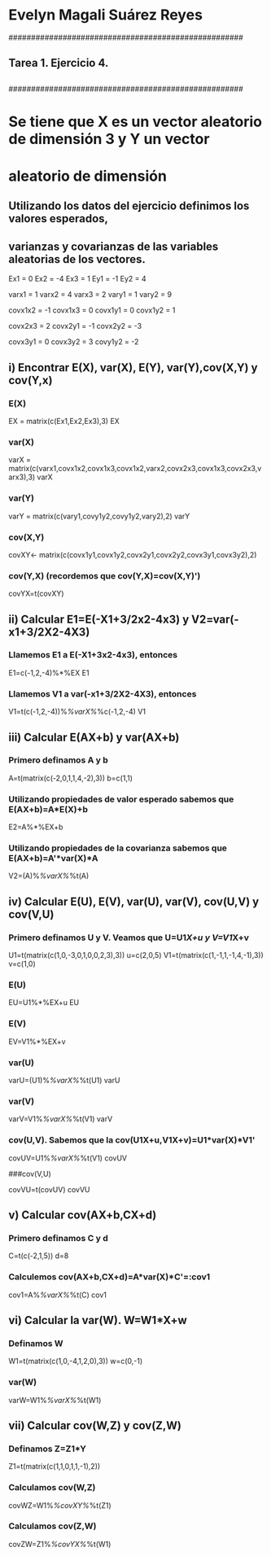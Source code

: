 
#           Evelyn Magali Suárez Reyes

####################################################
##
##   Tarea 1. Ejercicio 4.
##
####################################################


# Se tiene que X es un vector aleatorio de dimensión 3 y Y un vector 
# aleatorio de dimensión 

## Utilizando los datos del ejercicio definimos los valores esperados,
## varianzas y covarianzas de las variables aleatorias de los vectores.  

Ex1 = 0
Ex2 = -4
Ex3 = 1
Ey1 = -1
Ey2 = 4 

varx1 = 1
varx2 = 4
varx3 = 2
vary1 = 1
vary2 = 9

covx1x2 = -1
covx1x3 = 0
covx1y1 = 0
covx1y2 = 1

covx2x3 = 2
covx2y1 = -1
covx2y2 = -3

covx3y1 = 0
covx3y2 = 3
covy1y2 = -2


## i) Encontrar E(X), var(X), E(Y), var(Y),cov(X,Y) y cov(Y,x) 


###  E(X)

EX = matrix(c(Ex1,Ex2,Ex3),3)
EX

###  var(X)

varX = matrix(c(varx1,covx1x2,covx1x3,covx1x2,varx2,covx2x3,covx1x3,covx2x3,varx3),3)
varX


###  var(Y)

varY = matrix(c(vary1,covy1y2,covy1y2,vary2),2)
varY

### cov(X,Y)

covXY<- matrix(c(covx1y1,covx1y2,covx2y1,covx2y2,covx3y1,covx3y2),2)

### cov(Y,X)   (recordemos que cov(Y,X)=cov(X,Y)')

covYX=t(covXY)



## ii) Calcular E1=E(-X1+3/2x2-4x3) y V2=var(-x1+3/2X2-4X3)

### Llamemos E1 a E(-X1+3x2-4x3), entonces
E1=c(-1,2,-4)%*%EX
E1

### Llamemos V1 a var(-x1+3/2X2-4X3), entonces 

V1=t(c(-1,2,-4))%*%varX%*%c(-1,2,-4)
V1


## iii) Calcular E(AX+b) y var(AX+b)

### Primero definamos A y b

A=t(matrix(c(-2,0,1,1,4,-2),3))
b=c(1,1)

### Utilizando propiedades de valor esperado sabemos que E(AX+b)=A*E(X)+b
E2=A%*%EX+b

### Utilizando propiedades de la covarianza sabemos que E(AX+b)=A'*var(X)*A

V2=(A)%*%varX%*%t(A)


## iv) Calcular E(U), E(V), var(U), var(V), cov(U,V) y cov(V,U)

### Primero definamos U y V. Veamos que U=U1*X+u y V=V1*X+v

U1=t(matrix(c(1,0,-3,0,1,0,0,2,3),3))
u=c(2,0,5)
V1=t(matrix(c(1,-1,1,-1,4,-1),3))
v=c(1,0)


### E(U)

EU=U1%*%EX+u
EU

### E(V)

EV=V1%*%EX+v

### var(U)

varU=(U1)%*%varX%*%t(U1)
varU


### var(V)

varV=V1%*%varX%*%t(V1)
varV

### cov(U,V). Sabemos que la cov(U1X+u,V1X+v)=U1*var(X)*V1'

covUV=U1%*%varX%*%t(V1)
covUV

###cov(V,U)

covVU=t(covUV)
covVU


##  v) Calcular cov(AX+b,CX+d)

### Primero definamos C y d

C=t(c(-2,1,5))
d=8

### Calculemos cov(AX+b,CX+d)=A*var(X)*C'=:cov1

cov1=A%*%varX%*%t(C)
cov1

## vi) Calcular la var(W). W=W1*X+w

### Definamos W

W1=t(matrix(c(1,0,-4,1,2,0),3))
w=c(0,-1)

### var(W)

varW=W1%*%varX%*%t(W1)

## vii) Calcular cov(W,Z) y cov(Z,W)

### Definamos Z=Z1*Y

Z1=t(matrix(c(1,1,0,1,1,-1),2))

### Calculamos  cov(W,Z)

covWZ=W1%*%covXY%*%t(Z1)

### Calculamos  cov(Z,W)

covZW=Z1%*%covYX%*%t(W1)




